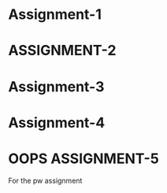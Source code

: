 # Assignment-1
# ASSIGNMENT-2 
# Assignment-3
# Assignment-4
# OOPS ASSIGNMENT-5
For the pw assignment
